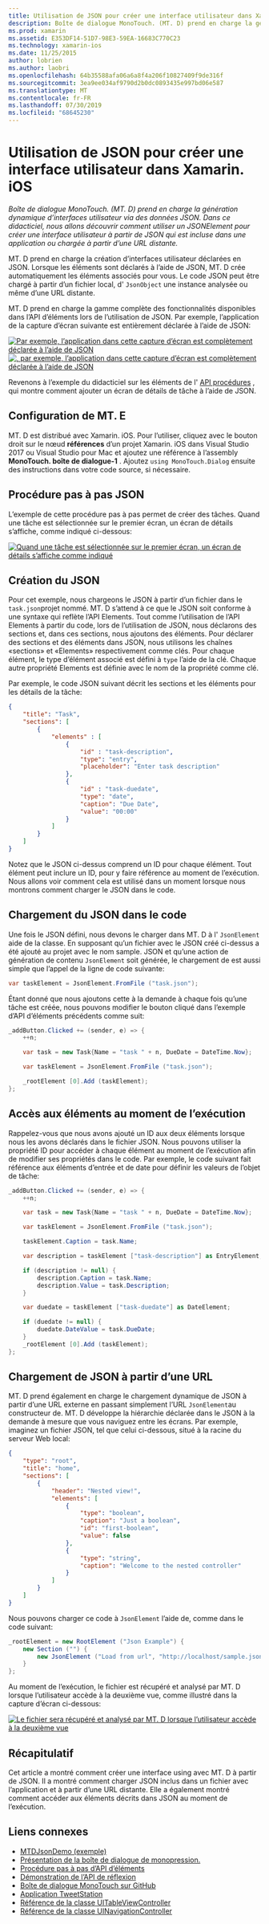 ```yaml
---
title: Utilisation de JSON pour créer une interface utilisateur dans Xamarin. iOS
description: Boîte de dialogue MonoTouch. (MT. D) prend en charge la génération dynamique d’interfaces utilisateur via des données JSON. Dans ce didacticiel, nous allons découvrir comment utiliser un JSONElement pour créer une interface utilisateur à partir de JSON qui est incluse dans une application ou chargée à partir d’une URL distante.
ms.prod: xamarin
ms.assetid: E353DF14-51D7-98E3-59EA-16683C770C23
ms.technology: xamarin-ios
ms.date: 11/25/2015
author: lobrien
ms.author: laobri
ms.openlocfilehash: 64b35588afa06a6a8f4a206f10827409f9de316f
ms.sourcegitcommit: 3ea9ee034af9790d2b0dc0893435e997bd06e587
ms.translationtype: MT
ms.contentlocale: fr-FR
ms.lasthandoff: 07/30/2019
ms.locfileid: "68645230"
---
```

# <a name="using-json-to-create-a-user-interface-in-xamarinios"></a>Utilisation de JSON pour créer une interface utilisateur dans Xamarin. iOS

_Boîte de dialogue MonoTouch. (MT. D) prend en charge la génération dynamique d’interfaces utilisateur via des données JSON. Dans ce didacticiel, nous allons découvrir comment utiliser un JSONElement pour créer une interface utilisateur à partir de JSON qui est incluse dans une application ou chargée à partir d’une URL distante._

MT. D prend en charge la création d’interfaces utilisateur déclarées en JSON. Lorsque les éléments sont déclarés à l’aide de JSON, MT. D crée automatiquement les éléments associés pour vous. Le code JSON peut être chargé à partir d’un fichier local, d' `JsonObject` une instance analysée ou même d’une URL distante.

MT. D prend en charge la gamme complète des fonctionnalités disponibles dans l’API d’éléments lors de l’utilisation de JSON. Par exemple, l’application de la capture d’écran suivante est entièrement déclarée à l’aide de JSON:

[![](json-element-walkthrough-images/01-load-from-file.png "Par exemple, l’application dans cette capture d’écran est complètement déclarée à l’aide de JSON")](json-element-walkthrough-images/01-load-from-file.png#lightbox) [![](json-element-walkthrough-images/01-load-from-file.png ", par exemple, l’application dans cette capture d’écran est complètement déclarée à l’aide de JSON")](json-element-walkthrough-images/01-load-from-file.png#lightbox)

Revenons à l’exemple du didacticiel sur les éléments de l' [API procédures](~/ios/user-interface/monotouch.dialog/elements-api-walkthrough.md) , qui montre comment ajouter un écran de détails de tâche à l’aide de JSON.

## <a name="setting-up-mtd"></a>Configuration de MT. E

MT. D est distribué avec Xamarin. iOS. Pour l’utiliser, cliquez avec le bouton droit sur le nœud **références** d’un projet Xamarin. iOS dans Visual Studio 2017 ou Visual Studio pour Mac et ajoutez une référence à l’assembly **MonoTouch. boîte de dialogue-1** . Ajoutez `using MonoTouch.Dialog` ensuite des instructions dans votre code source, si nécessaire.

## <a name="json-walkthrough"></a>Procédure pas à pas JSON

L’exemple de cette procédure pas à pas permet de créer des tâches. Quand une tâche est sélectionnée sur le premier écran, un écran de détails s’affiche, comme indiqué ci-dessous:

 [![](json-element-walkthrough-images/03-task-list.png "Quand une tâche est sélectionnée sur le premier écran, un écran de détails s’affiche comme indiqué")](json-element-walkthrough-images/03-task-list.png#lightbox)

## <a name="creating-the-json"></a>Création du JSON

Pour cet exemple, nous chargeons le JSON à partir d’un fichier dans le `task.json`projet nommé. MT. D s’attend à ce que le JSON soit conforme à une syntaxe qui reflète l’API Elements. Tout comme l’utilisation de l’API Elements à partir du code, lors de l’utilisation de JSON, nous déclarons des sections et, dans ces sections, nous ajoutons des éléments. Pour déclarer des sections et des éléments dans JSON, nous utilisons les chaînes «sections» et «Elements» respectivement comme clés. Pour chaque élément, le type d’élément associé est défini à `type` l’aide de la clé. Chaque autre propriété Elements est définie avec le nom de la propriété comme clé.

Par exemple, le code JSON suivant décrit les sections et les éléments pour les détails de la tâche:

```json
{
    "title": "Task",
    "sections": [
        {
            "elements" : [
                {
                    "id" : "task-description",
                    "type": "entry",
                    "placeholder": "Enter task description"
                },
                {
                    "id" : "task-duedate",
                    "type": "date",
                    "caption": "Due Date",
                    "value": "00:00"
                }
            ]
        }
    ]
}
```

Notez que le JSON ci-dessus comprend un ID pour chaque élément. Tout élément peut inclure un ID, pour y faire référence au moment de l’exécution. Nous allons voir comment cela est utilisé dans un moment lorsque nous montrons comment charger le JSON dans le code.

## <a name="loading-the-json-in-code"></a>Chargement du JSON dans le code

Une fois le JSON défini, nous devons le charger dans MT. D à l' `JsonElement` aide de la classe. En supposant qu’un fichier avec le JSON créé ci-dessus a été ajouté au projet avec le nom sample. JSON et qu’une action de génération de contenu `JsonElement` soit générée, le chargement de est aussi simple que l’appel de la ligne de code suivante:

```csharp
var taskElement = JsonElement.FromFile ("task.json");
```

Étant donné que nous ajoutons cette à la demande à chaque fois qu’une tâche est créée, nous pouvons modifier le bouton cliqué dans l’exemple d’API d’éléments précédents comme suit:

```csharp
_addButton.Clicked += (sender, e) => {
    ++n;

    var task = new Task{Name = "task " + n, DueDate = DateTime.Now};

    var taskElement = JsonElement.FromFile ("task.json");

    _rootElement [0].Add (taskElement);
};
```

## <a name="accessing-elements-at-runtime"></a>Accès aux éléments au moment de l’exécution

Rappelez-vous que nous avons ajouté un ID aux deux éléments lorsque nous les avons déclarés dans le fichier JSON. Nous pouvons utiliser la propriété ID pour accéder à chaque élément au moment de l’exécution afin de modifier ses propriétés dans le code. Par exemple, le code suivant fait référence aux éléments d’entrée et de date pour définir les valeurs de l’objet de tâche:

```csharp
_addButton.Clicked += (sender, e) => {
    ++n;

    var task = new Task{Name = "task " + n, DueDate = DateTime.Now};

    var taskElement = JsonElement.FromFile ("task.json");

    taskElement.Caption = task.Name;

    var description = taskElement ["task-description"] as EntryElement;

    if (description != null) {
        description.Caption = task.Name;
        description.Value = task.Description;       
    }

    var duedate = taskElement ["task-duedate"] as DateElement;

    if (duedate != null) {                
        duedate.DateValue = task.DueDate;
    }
    _rootElement [0].Add (taskElement);
};
```

## <a name="loading-json-from-a-url"></a>Chargement de JSON à partir d’une URL

MT. D prend également en charge le chargement dynamique de JSON à partir d’une URL externe en passant simplement l’URL `JsonElement`au constructeur de. MT. D développe la hiérarchie déclarée dans le JSON à la demande à mesure que vous naviguez entre les écrans. Par exemple, imaginez un fichier JSON, tel que celui ci-dessous, situé à la racine du serveur Web local:

```json
{
    "type": "root",
    "title": "home",
    "sections": [
        {
            "header": "Nested view!",
            "elements": [
                {
                    "type": "boolean",
                    "caption": "Just a boolean",
                    "id": "first-boolean",
                    "value": false
                },
                {
                    "type": "string",
                    "caption": "Welcome to the nested controller"
                }
            ]
        }
    ]
}
```

Nous pouvons charger ce code à `JsonElement` l’aide de, comme dans le code suivant:

```csharp
_rootElement = new RootElement ("Json Example") {
    new Section ("") {
        new JsonElement ("Load from url", "http://localhost/sample.json")
    }
};
```

Au moment de l’exécution, le fichier est récupéré et analysé par MT. D lorsque l’utilisateur accède à la deuxième vue, comme illustré dans la capture d’écran ci-dessous:

 [![](json-element-walkthrough-images/04-json-web-example.png "Le fichier sera récupéré et analysé par MT. D lorsque l’utilisateur accède à la deuxième vue")](json-element-walkthrough-images/04-json-web-example.png#lightbox)

## <a name="summary"></a>Récapitulatif

Cet article a montré comment créer une interface using avec MT. D à partir de JSON. Il a montré comment charger JSON inclus dans un fichier avec l’application et à partir d’une URL distante. Elle a également montré comment accéder aux éléments décrits dans JSON au moment de l’exécution.

## <a name="related-links"></a>Liens connexes

- [MTDJsonDemo (exemple)](https://docs.microsoft.com/samples/xamarin/ios-samples/mtdjsondemo)
- [Présentation de la boîte de dialogue de monopression.](~/ios/user-interface/monotouch.dialog/index.md)
- [Procédure pas à pas d’API d’éléments](~/ios/user-interface/monotouch.dialog/elements-api-walkthrough.md)
- [Démonstration de l’API de réflexion](~/ios/user-interface/monotouch.dialog/reflection-api-walkthrough.md)
- [Boîte de dialogue MonoTouch sur GitHub](https://github.com/migueldeicaza/MonoTouch.Dialog)
- [Application TweetStation](https://github.com/migueldeicaza/TweetStation)
- [Référence de la classe UITableViewController](https://developer.apple.com/library/ios/#DOCUMENTATION/UIKit/Reference/UITableViewController_Class/Reference/Reference.html)
- [Référence de la classe UINavigationController](https://developer.apple.com/library/ios/#documentation/UIKit/Reference/UINavigationController_Class/Reference/Reference.html)
